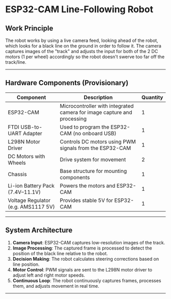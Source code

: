# ESP32-CAM Line-Following Robot
## Work Principle
The robot works by using a live camera feed, looking ahead of the robot, which looks for a black line on the ground in order to follow it. The camera captures images of the "track" and adjusts the input for both of the 2 DC motors (1 per wheel) accordingly so the robot doesn't swerve too far off the track/line.

---

## Hardware Components (Provisionary)

| Component | Description | Quantity |
|-----------|-------------|----------|
| ESP32-CAM | Microcontroller with integrated camera for image capture and processing | 1 |
| FTDI USB-to-UART Adapter | Used to program the ESP32-CAM (no onboard USB) | 1 |
| L298N Motor Driver | Controls DC motors using PWM signals from the ESP32-CAM | 1 |
| DC Motors with Wheels | Drive system for movement | 2 |
| Chassis | Base structure for mounting components | 1 |
| Li-ion Battery Pack (7.4V–11.1V) | Powers the motors and ESP32-CAM | 1 |
| Voltage Regulator (e.g. AMS1117 5V) | Provides stable 5V for ESP32-CAM | 1 |

---

## System Architecture

1. **Camera Input**: ESP32-CAM captures low-resolution images of the track.
2. **Image Processing**: The captured frame is processed to detect the position of the black line relative to the robot.
3. **Decision Making**: The robot calculates steering corrections based on line position.
4. **Motor Control**: PWM signals are sent to the L298N motor driver to adjust left and right motor speeds.
5. **Continuous Loop**: The robot continuously captures frames, processes them, and adjusts movement in real time.

---
